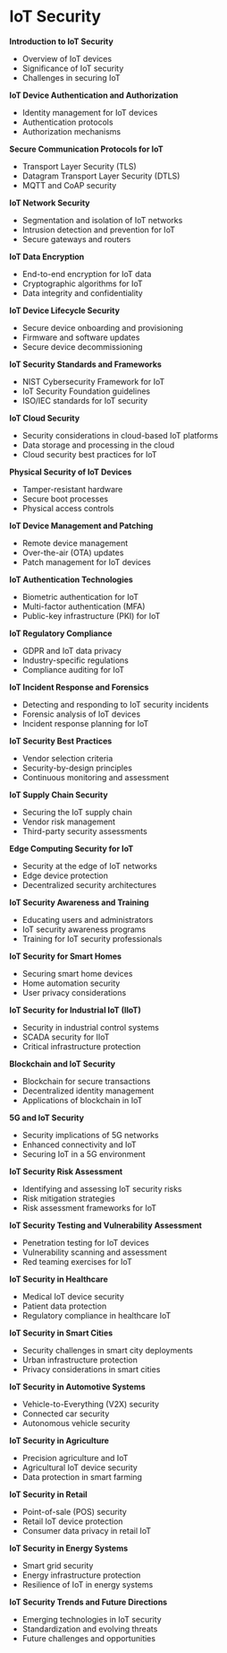 # IoT Security

**Introduction to IoT Security**
   - Overview of IoT devices
   - Significance of IoT security
   - Challenges in securing IoT

**IoT Device Authentication and Authorization**
   - Identity management for IoT devices
   - Authentication protocols
   - Authorization mechanisms

**Secure Communication Protocols for IoT**
   - Transport Layer Security (TLS)
   - Datagram Transport Layer Security (DTLS)
   - MQTT and CoAP security

**IoT Network Security**
   - Segmentation and isolation of IoT networks
   - Intrusion detection and prevention for IoT
   - Secure gateways and routers

**IoT Data Encryption**
   - End-to-end encryption for IoT data
   - Cryptographic algorithms for IoT
   - Data integrity and confidentiality

**IoT Device Lifecycle Security**
   - Secure device onboarding and provisioning
   - Firmware and software updates
   - Secure device decommissioning

**IoT Security Standards and Frameworks**
   - NIST Cybersecurity Framework for IoT
   - IoT Security Foundation guidelines
   - ISO/IEC standards for IoT security

**IoT Cloud Security**
   - Security considerations in cloud-based IoT platforms
   - Data storage and processing in the cloud
   - Cloud security best practices for IoT

**Physical Security of IoT Devices**
   - Tamper-resistant hardware
   - Secure boot processes
   - Physical access controls

**IoT Device Management and Patching**
   - Remote device management
   - Over-the-air (OTA) updates
   - Patch management for IoT devices

**IoT Authentication Technologies**
   - Biometric authentication for IoT
   - Multi-factor authentication (MFA)
   - Public-key infrastructure (PKI) for IoT

**IoT Regulatory Compliance**
   - GDPR and IoT data privacy
   - Industry-specific regulations
   - Compliance auditing for IoT

**IoT Incident Response and Forensics**
   - Detecting and responding to IoT security incidents
   - Forensic analysis of IoT devices
   - Incident response planning for IoT

**IoT Security Best Practices**
   - Vendor selection criteria
   - Security-by-design principles
   - Continuous monitoring and assessment

**IoT Supply Chain Security**
   - Securing the IoT supply chain
   - Vendor risk management
   - Third-party security assessments

**Edge Computing Security for IoT**
   - Security at the edge of IoT networks
   - Edge device protection
   - Decentralized security architectures

**IoT Security Awareness and Training**
   - Educating users and administrators
   - IoT security awareness programs
   - Training for IoT security professionals

**IoT Security for Smart Homes**
   - Securing smart home devices
   - Home automation security
   - User privacy considerations

**IoT Security for Industrial IoT (IIoT)**
   - Security in industrial control systems
   - SCADA security for IIoT
   - Critical infrastructure protection

**Blockchain and IoT Security**
   - Blockchain for secure transactions
   - Decentralized identity management
   - Applications of blockchain in IoT

**5G and IoT Security**
   - Security implications of 5G networks
   - Enhanced connectivity and IoT
   - Securing IoT in a 5G environment

**IoT Security Risk Assessment**
   - Identifying and assessing IoT security risks
   - Risk mitigation strategies
   - Risk assessment frameworks for IoT

**IoT Security Testing and Vulnerability Assessment**
   - Penetration testing for IoT devices
   - Vulnerability scanning and assessment
   - Red teaming exercises for IoT

**IoT Security in Healthcare**
   - Medical IoT device security
   - Patient data protection
   - Regulatory compliance in healthcare IoT

**IoT Security in Smart Cities**
   - Security challenges in smart city deployments
   - Urban infrastructure protection
   - Privacy considerations in smart cities

**IoT Security in Automotive Systems**
   - Vehicle-to-Everything (V2X) security
   - Connected car security
   - Autonomous vehicle security

**IoT Security in Agriculture**
   - Precision agriculture and IoT
   - Agricultural IoT device security
   - Data protection in smart farming

**IoT Security in Retail**
   - Point-of-sale (POS) security
   - Retail IoT device protection
   - Consumer data privacy in retail IoT

**IoT Security in Energy Systems**
   - Smart grid security
   - Energy infrastructure protection
   - Resilience of IoT in energy systems

**IoT Security Trends and Future Directions**
   - Emerging technologies in IoT security
   - Standardization and evolving threats
   - Future challenges and opportunities
